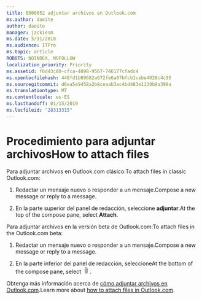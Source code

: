 ```yaml
---
title: 8000052 adjuntar archivos en Outlook.com
ms.author: daeite
author: daeite
manager: jackiesm
ms.date: 5/31/2018
ms.audience: ITPro
ms.topic: article
ROBOTS: NOINDEX, NOFOLLOW
localization_priority: Priority
ms.assetid: f6d43c80-cfca-4898-9567-746177cfadc4
ms.openlocfilehash: 448fd1b09682a672fe6a87bfcb1cebe4028c4c95
ms.sourcegitcommit: d6ea5e9458a2b8ceaab3ac4bd483e1130b9a398a
ms.translationtype: MT
ms.contentlocale: es-ES
ms.lasthandoff: 01/15/2019
ms.locfileid: "28313315"
---
```

# <a name="how-to-attach-files"></a><span data-ttu-id="44278-102">Procedimiento para adjuntar archivos</span><span class="sxs-lookup"><span data-stu-id="44278-102">How to attach files</span></span>

<span data-ttu-id="44278-103">Para adjuntar archivos en Outlook.com clásico:</span><span class="sxs-lookup"><span data-stu-id="44278-103">To attach files in classic Outlook.com:</span></span>
  
1. <span data-ttu-id="44278-104">Redactar un mensaje nuevo o responder a un mensaje.</span><span class="sxs-lookup"><span data-stu-id="44278-104">Compose a new message or reply to a message.</span></span>
    
2. <span data-ttu-id="44278-105">En la parte superior del panel de redacción, seleccione **adjuntar**.</span><span class="sxs-lookup"><span data-stu-id="44278-105">At the top of the compose pane, select **Attach**.</span></span> 
    
<span data-ttu-id="44278-106">Para adjuntar archivos en la versión beta de Outlook.com:</span><span class="sxs-lookup"><span data-stu-id="44278-106">To attach files in the Outlook.com beta:</span></span>
  
1. <span data-ttu-id="44278-107">Redactar un mensaje nuevo o responder a un mensaje.</span><span class="sxs-lookup"><span data-stu-id="44278-107">Compose a new message or reply to a message.</span></span>
    
2. <span data-ttu-id="44278-108">En la parte inferior del panel de redacción, seleccione</span><span class="sxs-lookup"><span data-stu-id="44278-108">At the bottom of the compose pane, select</span></span> ![Adjunta](media/da223d01-5fe6-448c-a3a3-e2b5262da4b9.png)<span data-ttu-id="44278-110">.</span><span class="sxs-lookup"><span data-stu-id="44278-110"></span></span>
    
<span data-ttu-id="44278-111">Obtenga más información acerca de [cómo adjuntar archivos en Outlook.com](https://go.microsoft.com/fwlink/p/?linkid=2001702&amp;clcid=0x409).</span><span class="sxs-lookup"><span data-stu-id="44278-111">Learn more about [how to attach files in Outlook.com](https://go.microsoft.com/fwlink/p/?linkid=2001702&amp;clcid=0x409).</span></span>
  

